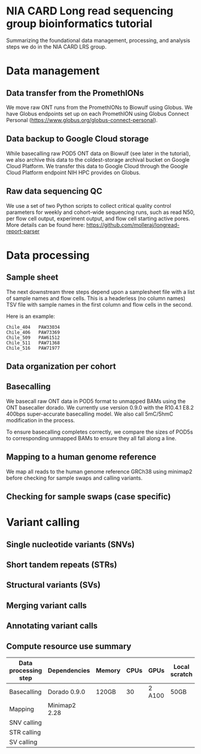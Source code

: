 # NIA CARD Long read sequencing group bioinformatics tutorial
Summarizing the foundational data management, processing, and analysis steps we do in the NIA CARD LRS group.
# Data management
## Data transfer from the PromethIONs
We move raw ONT runs from the PromethIONs to Biowulf using Globus. We have Globus endpoints set up on each PromethION using Globus Connect Personal (https://www.globus.org/globus-connect-personal).
## Data backup to Google Cloud storage
While basecalling raw POD5 ONT data on Biowulf (see later in the tutorial), we also archive this data to the coldest-storage archival bucket on Google Cloud Platform. We transfer this data to Google Cloud through the Google Cloud Platform endpoint NIH HPC provides on Globus.
## Raw data sequencing QC
We use a set of two Python scripts to collect critical quality control parameters for weekly and cohort-wide sequencing runs, such as read N50, per flow cell output, experiment output, and flow cell starting active pores. More details can be found here: https://github.com/molleraj/longread-report-parser
# Data processing
## Sample sheet
The next downstream three steps depend upon a samplesheet file with a list of sample names and flow cells. This is a headerless (no column names) TSV file with sample names in the first column and flow cells in the second.

Here is an example:
```
Chile_404	PAW33034
Chile_406	PAW73369
Chile_509	PAW61512
Chile_511	PAW71368
Chile_516	PAW71977
```
## Data organization per cohort
## Basecalling
We basecall raw ONT data in POD5 format to unmapped BAMs using the ONT basecaller dorado. We currently use version 0.9.0 with the R10.4.1 E8.2 400bps super-accurate basecalling model. We also call 5mC/5hmC modification in the process.

To ensure basecalling completes correctly, we compare the sizes of POD5s to corresponding unmapped BAMs to ensure they all fall along a line.
## Mapping to a human genome reference
We map all reads to the human genome reference GRCh38 using minimap2 before checking for sample swaps and calling variants.
## Checking for sample swaps (case specific)
# Variant calling
## Single nucleotide variants (SNVs)
## Short tandem repeats (STRs)
## Structural variants (SVs)
## Merging variant calls
## Annotating variant calls
## Compute resource use summary
| Data processing step | Dependencies | Memory | CPUs | GPUs | Local scratch | 
| -------------------- | ------------ | ------ | ---- | ---- | ------------- |
| Basecalling | Dorado 0.9.0 | 120GB | 30 | 2 A100 | 50GB |
| Mapping | Minimap2 2.28 | | | |
| SNV calling | | | | 
| STR calling | | | |
| SV calling | | | |
